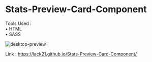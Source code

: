 # Stats-Preview-Card-Component

Tools Used :  
  • HTML  
  • SASS  
  
![desktop-preview](https://user-images.githubusercontent.com/100687592/235724656-f1e9af90-3eff-4e3d-a88f-2c129cd75fc2.jpg)

Link : https://lack21.github.io/Stats-Preview-Card-Component/
